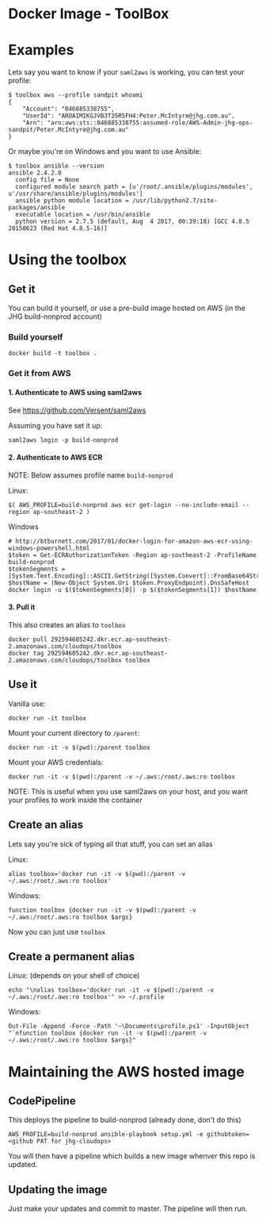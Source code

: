 # Docker Image - ToolBox

# Examples

Lets say you want to know if your `saml2aws` is working, you can test your profile:
```
$ toolbox aws --profile sandpit whoami
{
    "Account": "046885338755",
    "UserId": "AROAIMIKGJVB3T35R5FH4:Peter.McIntyre@jhg.com.au",
    "Arn": "arn:aws:sts::046885338755:assumed-role/AWS-Admin-jhg-ops-sandpit/Peter.McIntyre@jhg.com.au"
}
```

Or maybe you're on Windows and you want to use Ansible:
```
$ toolbox ansible --version
ansible 2.4.2.0
  config file = None
  configured module search path = [u'/root/.ansible/plugins/modules', u'/usr/share/ansible/plugins/modules']
  ansible python module location = /usr/lib/python2.7/site-packages/ansible
  executable location = /usr/bin/ansible
  python version = 2.7.5 (default, Aug  4 2017, 00:39:18) [GCC 4.8.5 20150623 (Red Hat 4.8.5-16)]
```

# Using the toolbox

## Get it

You can build it yourself, or use a pre-build image hosted on AWS (in the JHG build-nonprod account)

### Build yourself

```
docker build -t toolbox .
```

### Get it from AWS

#### 1. Authenticate to AWS using saml2aws

See https://github.com/Versent/saml2aws

Assuming you have set it up:
```
saml2aws login -p build-nonprod
```

#### 2. Authenticate to AWS ECR

NOTE: Below assumes profile name `build-nonprod`

Linux:
```
$( AWS_PROFILE=build-nonprod aws ecr get-login --no-include-email --region ap-southeast-2 )
```

Windows
```
# http://btburnett.com/2017/01/docker-login-for-amazon-aws-ecr-using-windows-powershell.html
$token = Get-ECRAuthorizationToken -Region ap-southeast-2 -ProfileName build-nonprod
$tokenSegments = [System.Text.Encoding]::ASCII.GetString([System.Convert]::FromBase64String($token.AuthorizationToken)).Split(":")
$hostName = (New-Object System.Uri $token.ProxyEndpoint).DnsSafeHost
docker login -u $($tokenSegments[0]) -p $($tokenSegments[1]) $hostName
```

#### 3. Pull it

This also creates an alias to `toolbox`
```
docker pull 292594605242.dkr.ecr.ap-southeast-2.amazonaws.com/cloudops/toolbox
docker tag 292594605242.dkr.ecr.ap-southeast-2.amazonaws.com/cloudops/toolbox toolbox
```

## Use it

Vanilla use:
```
docker run -it toolbox
```

Mount your current directory to `/parent`:
```
docker run -it -v $(pwd):/parent toolbox
```

Mount your AWS credentials:
```
docker run -it -v $(pwd):/parent -v ~/.aws:/root/.aws:ro toolbox
```
NOTE: This is useful when you use saml2aws on your host, and you want your profiles to work inside the container


## Create an alias

Lets say you're sick of typing all that stuff, you can set an alias

Linux:
```
alias toolbox='docker run -it -v $(pwd):/parent -v ~/.aws:/root/.aws:ro toolbox'
```

Windows:
```
function toolbox {docker run -it -v $(pwd):/parent -v ~/.aws:/root/.aws:ro toolbox $args}
```

Now you can just use `toolbox`

## Create a permanent alias

Linux: (depends on your shell of choice)
```
echo "\nalias toolbox='docker run -it -v $(pwd):/parent -v ~/.aws:/root/.aws:ro toolbox'" >> ~/.profile
```

Windows:
```
Out-File -Append -Force -Path '~\Documents\profile.ps1' -InputObject "`nfunction toolbox {docker run -it -v $(pwd):/parent -v ~/.aws:/root/.aws:ro toolbox $args}"
```

# Maintaining the AWS hosted image

## CodePipeline

This deploys the pipeline to build-nonprod (already done, don't do this)

```
AWS_PROFILE=build-nonprod ansible-playbook setup.yml -e githubtoken=<github PAT for jhg-cloudops>
```

You will then have a pipeline which builds a new image whenver this repo is updated.

## Updating the image

Just make your updates and commit to master. The pipeline will then run.
